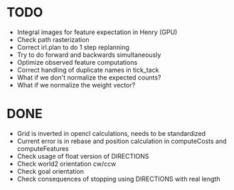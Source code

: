 TODO
====

  * Integral images for feature expectation in Henry (GPU)
  * Check path rasterization
  * Correct irl.plan to do 1 step replanning
  * Try to do forward and backwards simultaneously
  * Optimize observed feature computations
  * Correct handling of duplicate names in tick_tack
  * What if we don't normalize the expected counts?
  * What if we normalize the weight vector?

DONE
====
  * Grid is inverted in opencl calculations, needs to be standardized
  * Current error is in rebase and position calculation in computeCosts and computeFeatures
  * Check usage of float version of DIRECTIONS
  * Check world2 orientation cw/ccw
  * Check goal orientation
  * Check consequences of stopping using DIRECTIONS with real length
